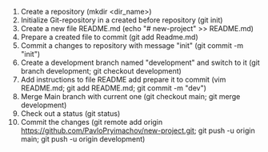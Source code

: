 1. Create a repository (mkdir <dir_name>)
2. Initialize Git-repository in a created before repository (git init)
3. Create a new file README.md (echo "# new-project" >> README.md)
4. Prepare a created file to commit (git add Readme.md)
5. Commit a changes to repository with message "init" (git commit -m "init")
6. Create a development branch named "development" and switch to it (git branch development; git checkout development)
7. Add instructions to file README add prepare it to commit (vim README.md; git add README.md; git commit -m "dev")
8. Merge Main branch with current one (git checkout main; git merge development)
9. Check out a status (git status)
10. Commit the changes (git remote add origin https://github.com/PavloPryimachov/new-project.git; git push -u origin main; git push -u origin development)